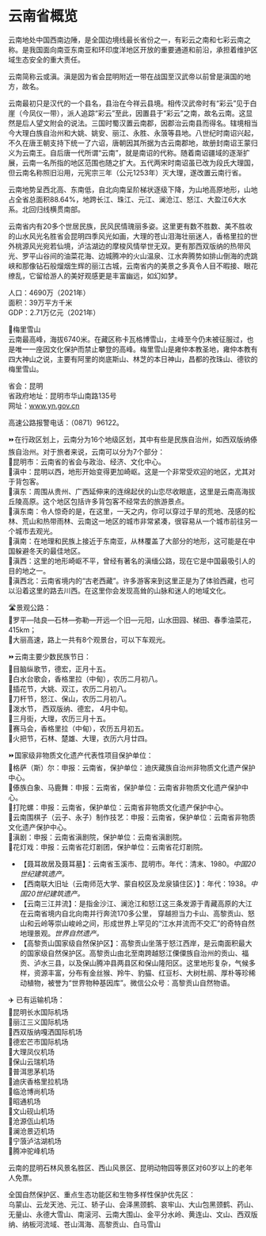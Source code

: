 # 云南省概览  

云南地处中国西南边陲，是全国边境线最长省份之一，有彩云之南和七彩云南之称。是我国面向南亚东南亚和环印度洋地区开放的重要通道和前沿，承担着维护区域生态安全的重大责任。  

云南简称云或滇。滇是因为省会昆明附近一带在战国至汉武帝以前曾是滇国的地方，故名。  

云南最初只是汉代的一个县名，县治在今祥云县境。相传汉武帝时有“彩云”见于白崖（今凤仪一带），派人追踪“彩云”至此，因置县于“彩云”之南，故名云南。这显然是后人望文附会的说法。三国时蜀汉置云南郡，因郡治云南县而得名。辖境相当今大理白族自治州和大姚、姚安、丽江、永胜、永蒗等县地。八世纪时南诏兴起，不久在唐王朝支持下统一了六诏，唐朝因其所据为古云南郡地，故册封南诏王蒙归义为云南王。自后唐一代所谓“云南”，就是南诏的代称。随着南诏疆域的逐渐扩展，云南一名所指的地区范围也随之扩大。五代两宋时南诏虽已改为段氏大理国，但云南名称照旧沿用，元宪宗三年（公元1253年）灭大理，遂改置云南行省。  

云南地势呈西北高、东南低，自北向南呈阶梯状逐级下降，为山地高原地形，山地占全省总面积88.64%，地跨长江、珠江、元江、澜沧江、怒江、大盈江6大水系。北回归线横贯南部。  

云南省内有20多个世居民族，民风民情瑰丽多姿。这里更有数不胜数、美不胜收的山水风光名胜省会昆明四季风光如画，大理的苍山泪海壮丽迷人，香格里拉的世外桃源风光宛若仙境，泸沽湖边的摩梭风情举世无双。更有那西双版纳的热带风光、罗平山谷间的油菜花海、边城腾冲的火山温泉、江水奔腾势如排山倒海的虎跳峡和那像钻石般熘烟生辉的丽江古城，云南省内的美景之多真令人目不暇接、眼花缭乱，它留给游人的美好观感更是丰富幽远，如幻如梦。  

人口：4690万（2021年）  
面积：39万平方千米  
GDP：2.71万亿元（2021年）  

🌋梅里雪山  
云南最高峰，海拔6740米。在藏区称卡瓦格博雪山，主峰至今仍未被征服过，也是唯一一座因文化保护而禁止攀登的高峰。梅里雪山是雍仲本教圣地，雍仲本教有四大神山之说，主要有阿里的岗底斯山、林芝的本日神山，昌都的孜珠山、德钦的梅里雪山。  

省会：昆明  
省政府地址：昆明市华山南路135号  
网址：<a href="http://www.yn.gov.cn" target="_blank">www.yn.gov.cn</a>  

高速公路报警电话：（0871）96122。  

⏩在行政区划上，云南分为16个地级区划，其中有些是民族自治州，如西双版纳傣族自治州。对于旅者来说，云南可以分为7个部分：  
🔸昆明市：云南省的省会与政治、经济、文化中心。  
🔸滇中：昆明以西，地形开始变得更加崎岖。这是一个非常受欢迎的地区，尤其对于背包客。  
🔸滇东：周围从贵州、广西延伸来的连绵起伏的山恋尽收眼底，这里是云南高海拔丘陵高原。这个地区包括许多背包客不经常去的旅游景点。  
🔸滇东南：令人惊奇的是，在这里，一天之内，你可以穿过于旱的荒地、茂感的松林、荒山和热带雨林、云南这一地区的城市非常紧凑，很容易从一个城市前往另一个城市去观光。  
🔸滇南：在地理和民族上接近于东南亚，从林覆盖了大部分的地形，这可能是在中国躲避冬天的最佳地区。  
🔸滇西：这里的地形崎岖不平，曾经有著名的滇缅公路，现在它是中国最吸引人的目的地之一。  
🔸滇西北：云南省境内的“古老西藏”。许多游客来到这里正是为了体验西藏，也可以沿着这里的路去川西。在这里你会发现高耸的山脉和迷人的地域文化。  

🛣️景观公路：  
🔸罗平—陆良—石林—弥勒—开远—个旧—元阳，山水田园、梯田、春季油菜花，415km；  
🔸大丽高速，路上一共有8个观景台，可以下车观光。  

⏩云南主要少数民族节日：  
🔸目脑纵歌节，德宏，正月十五。  
🔸白水台歌会，香格里拉（中甸），农历二月初八。  
🔸插花节，大姚、双江，农历二月初八。  
🔸刀杆节，怒江、保山，农历二月初八。  
🔸泼水节， 西双版纳、德宏， 4月中旬。  
🔸三月街，大理，农历三月十五。  
🔸赛马会，香格里拉（中甸），农历五月初五。  
🔸火把节，石林、楚雄、大理，衣历六月廿四。  

⏩国家级非物质文化遗产代表性项目保护单位：  
🔸格萨（斯）尔：申报：云南省，保护单位：迪庆藏族自治州非物质文化遗产保护中心。  
🔸傣族白象、马鹿舞：申报：云南省，保护单位：云南省非物质文化遗产保护中心。  
🔸打陀螺：申报：云南省，保护单位：云南省非物质文化遗产保护中心。  
🔸云南围棋子（云子、永子）制作技艺：申报：云南省，保护单位：云南省非物质文化遗产保护中心。  
🔸滇剧：申报：云南省滇剧院，保护单位：云南省滇剧院。  
🔸花灯戏：申报：云南省花灯剧团，保护单位：云南省花灯剧院。  

* 【聂耳故居及聂耳墓】：云南省玉溪市、昆明市。年代：清末、1980。*中国20世纪建筑遗产。*  
* 【西南联大旧址（云南师范大学、蒙自校区及龙泉镇住区）】：年代：1938。*中国20世纪建筑遗产。*  
* 【云南三江并流】：是指金沙江、澜沧江和怒江这三条发源于青藏高原的大江在云南省境内自北向南并行奔流170多公里， 穿越担当力卡山、高黎贡山、怒山和云岭等崇山峻岭之间，形成世界上罕见的“江水并流而不交汇”的奇特自然地理景观。*世界自然遗产。*  
* 【高黎贡山国家级自然保护区】：高黎贡山坐落于怒江西岸，是云南面积最大的国家级自然保护区。高黎贡山由北至南跨越怒江傈僳族自治州的贡山、福贡、泸水三县，以及保山腾冲县两县区和保山隆阳区。这里地形复杂，气候多样，资源丰富，分布有金丝猴、羚牛、豹猫、红豆杉、大树杜鹃、厚朴等珍稀动植物，被誉为“世界物种基因库”。微信公众号：高黎贡山自然物语。  

✈️ 已有运输机场：  
🔸昆明长水国际机场  
🔸丽江三义国际机场  
🔸西双版纳嘎洒国际机场  
🔸德宏芒市国际机场  
🔸大理凤仪机场  
🔸保山云瑞机场  
🔸普洱思茅机场  
🔸迪庆香格里拉机场  
🔸临沧博尚机场  
🔸昭通机场  
🔸文山砚山机场  
🔸沧源佤山机场  
🔸澜沧景迈机场  
🔸宁蒗泸沽湖机场  
🔸腾冲驼峰机场  

云南的昆明石林风景名胜区、西山风景区、昆明动物园等景区对60岁以上的老年人免票。  

全国自然保护区、重点生态功能区和生物多样性保护优先区：  
乌蒙山、云龙天池、元江、轿子山、会泽黑颈鹤、哀牢山、大山包黑颈鹤、药山、无量山、永德大雪山、南滚河、云南大围山、金平分水岭、黄连山、文山、西双版纳、纳板河流域、苍山洱海、高黎贡山、白马雪山  
